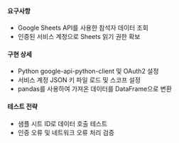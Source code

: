 #### 요구사항
- Google Sheets API를 사용한 참석자 데이터 조회
- 인증된 서비스 계정으로 Sheets 읽기 권한 확보
#### 구현 상세
- Python google-api-python-client 및 OAuth2 설정
- 서비스 계정 JSON 키 파일 로드 및 스코프 설정
- pandas를 사용하여 가져온 데이터를 DataFrame으로 변환
#### 테스트 전략
- 샘플 시트 ID로 데이터 호출 테스트
- 인증 오류 및 네트워크 오류 처리 검증
